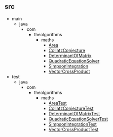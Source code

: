 
## src
  * main
    * java
      * com
        * thealgorithms
          * maths
            * [Area](https://github.com/TheAlgorithms/Java/blob/master/src/main/java/com/thealgorithms/maths/Area.java)
            * [CollatzConjecture](https://github.com/TheAlgorithms/Java/blob/master/src/main/java/com/thealgorithms/maths/CollatzConjecture.java)
            * [DeterminantOfMatrix](https://github.com/TheAlgorithms/Java/blob/master/src/main/java/com/thealgorithms/maths/DeterminantOfMatrix.java)
            * [QuadraticEquationSolver](https://github.com/TheAlgorithms/Java/blob/master/src/main/java/com/thealgorithms/maths/QuadraticEquationSolver.java)
            * [SimpsonIntegration](https://github.com/TheAlgorithms/Java/blob/master/src/main/java/com/thealgorithms/maths/SimpsonIntegration.java)
            * [VectorCrossProduct](https://github.com/TheAlgorithms/Java/blob/master/src/main/java/com/thealgorithms/maths/VectorCrossProduct.java)
  * test
    * java
      * com
        * thealgorithms
          * maths
            * [AreaTest](https://github.com/TheAlgorithms/Java/blob/master/src/test/java/com/thealgorithms/maths/AreaTest.java)
            * [CollatzConjectureTest](https://github.com/TheAlgorithms/Java/blob/master/src/test/java/com/thealgorithms/maths/CollatzConjectureTest.java)
            * [DeterminantOfMatrixTest](https://github.com/TheAlgorithms/Java/blob/master/src/test/java/com/thealgorithms/maths/DeterminantOfMatrixTest.java)
            * [QuadraticEquationSolverTest](https://github.com/TheAlgorithms/Java/blob/master/src/test/java/com/thealgorithms/maths/QuadraticEquationSolverTest.java)
            * [SimpsonIntegrationTest](https://github.com/TheAlgorithms/Java/blob/master/src/test/java/com/thealgorithms/maths/SimpsonIntegrationTest.java)
            * [VectorCrossProductTest](https://github.com/TheAlgorithms/Java/blob/master/src/test/java/com/thealgorithms/maths/VectorCrossProductTest.java)
